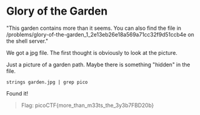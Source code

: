 # Glory of the Garden

"This garden contains more than it seems. You can also find the file in /problems/glory-of-the-garden_1_2e13eb26e18a569a71cc32f9d51ccb4e on the shell server."

We got a jpg file. The first thought is obviously to look at the picture.

Just a picture of a garden path. Maybe there is something "hidden" in the file.

`strings garden.jpg | grep pico`

Found it!

> Flag: picoCTF{more_than_m33ts_the_3y3b7FBD20b}
